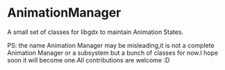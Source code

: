 AnimationManager
================

A small set of classes for libgdx to maintain Animation States.

PS: the name Animation Manager may be misleading,it is not a complete Animation Manager or a subsystem but a bunch of
classes for now.I hope soon it will become one.All contributions are welcome :D
